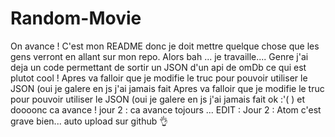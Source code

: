 # Random-Movie
On avance ! C'est mon README donc je doit mettre quelque chose que les gens verront en allant sur mon repo.
Alors bah ... je travaille....
Genre j'ai deja un code permettant de sortir un JSON d'un api de omDb ce qui est plutot cool !
Apres va falloir que je modifie le truc pour pouvoir utiliser le JSON (oui je galere en js j'ai jamais fait 
Apres va falloir que je modifie le truc pour pouvoir utiliser le JSON (oui je galere en js j'ai jamais fait
ok :'( )
et doooonc ca avance !
jour 2 : ca avance tojours ...
EDIT : Jour 2 : Atom c'est grave bien... auto upload sur github :ok_hand:
